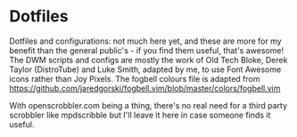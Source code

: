 # Dotfiles
Dotfiles and configurations: not much here yet, and these are more for my benefit than the general public's - if you find them useful, that's awesome! The DWM scripts and configs are mostly the work of Old Tech Bloke, Derek Taylor (DistroTube) and Luke Smith, adapted by me, to use Font Awesome icons rather than Joy Pixels. The fogbell colours file is adapted from https://github.com/jaredgorski/fogbell.vim/blob/master/colors/fogbell.vim

With openscrobbler.com being a thing, there's no real need for a third party scrobbler like mpdscribble but I'll leave it here in case someone finds it useful.
